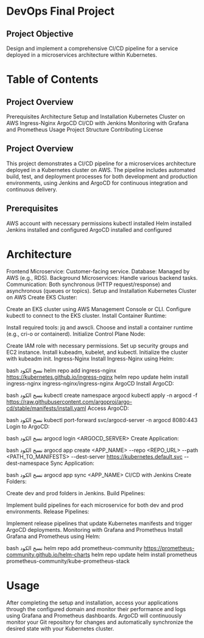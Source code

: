 # DevOps Final Project
## Project Objective
Design and implement a comprehensive CI/CD pipeline for a service deployed in a microservices architecture within Kubernetes.

# Table of Contents

## Project Overview

Prerequisites
Architecture
Setup and Installation
Kubernetes Cluster on AWS
Ingress-Nginx
ArgoCD
CI/CD with Jenkins
Monitoring with Grafana and Prometheus
Usage
Project Structure
Contributing
License

## Project Overview
This project demonstrates a CI/CD pipeline for a microservices architecture deployed in a Kubernetes cluster on AWS. The pipeline includes automated build, test, and deployment processes for both development and production environments, using Jenkins and ArgoCD for continuous integration and continuous delivery.

## Prerequisites

AWS account with necessary permissions
kubectl installed
Helm installed
Jenkins installed and configured
ArgoCD installed and configured

# Architecture
Frontend Microservice: Customer-facing service.
Database: Managed by AWS (e.g., RDS).
Background Microservices: Handle various backend tasks.
Communication: Both synchronous (HTTP request/response) and asynchronous (queues or topics).
Setup and Installation
Kubernetes Cluster on AWS
Create EKS Cluster:

Create an EKS cluster using AWS Management Console or CLI.
Configure kubectl to connect to the EKS cluster.
Install Container Runtime:

Install required tools: jq and awscli.
Choose and install a container runtime (e.g., cri-o or containerd).
Initialize Control Plane Node:

Create IAM role with necessary permissions.
Set up security groups and EC2 instance.
Install kubeadm, kubelet, and kubectl.
Initialize the cluster with kubeadm init.
Ingress-Nginx
Install Ingress-Nginx using Helm:

bash
نسخ الكود
helm repo add ingress-nginx https://kubernetes.github.io/ingress-nginx
helm repo update
helm install ingress-nginx ingress-nginx/ingress-nginx
ArgoCD
Install ArgoCD:

bash
نسخ الكود
kubectl create namespace argocd
kubectl apply -n argocd -f https://raw.githubusercontent.com/argoproj/argo-cd/stable/manifests/install.yaml
Access ArgoCD:

bash
نسخ الكود
kubectl port-forward svc/argocd-server -n argocd 8080:443
Login to ArgoCD:

bash
نسخ الكود
argocd login <ARGOCD_SERVER>
Create Application:

bash
نسخ الكود
argocd app create <APP_NAME> --repo <REPO_URL> --path <PATH_TO_MANIFESTS> --dest-server https://kubernetes.default.svc --dest-namespace <NAMESPACE>
Sync Application:

bash
نسخ الكود
argocd app sync <APP_NAME>
CI/CD with Jenkins
Create Folders:

Create dev and prod folders in Jenkins.
Build Pipelines:

Implement build pipelines for each microservice for both dev and prod environments.
Release Pipelines:

Implement release pipelines that update Kubernetes manifests and trigger ArgoCD deployments.
Monitoring with Grafana and Prometheus
Install Grafana and Prometheus using Helm:

bash
نسخ الكود
helm repo add prometheus-community https://prometheus-community.github.io/helm-charts
helm repo update
helm install prometheus prometheus-community/kube-prometheus-stack

# Usage
After completing the setup and installation, access your applications through the configured domain and monitor their performance and logs using Grafana and Prometheus dashboards. ArgoCD will continuously monitor your Git repository for changes and automatically synchronize the desired state with your Kubernetes cluster.
